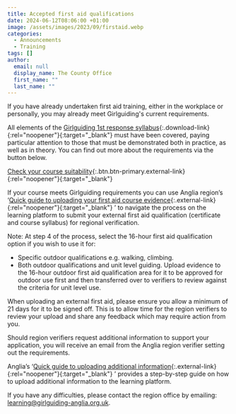 ```yaml
---
title: Accepted first aid qualifications
date: 2024-06-12T08:06:00 +01:00
image: /assets/images/2023/09/firstaid.webp
categories:
  - Announcements
  - Training
tags: []
author:
  email: null
  display_name: The County Office
  first_name: ""
  last_name: ""
---
```

If you have already undertaken first aid training, either in the workplace or personally, you may already meet Girlguiding's current requirements.

All elements of the [Girlguiding 1st response syllabus](https://www.girlguiding.org.uk/globalassets/docs-and-resources/learning-and-development/1st-response/1st-response-syllabus-july-2023.pdf){:.download-link}{:rel="noopener"}{:target="_blank"} must have been covered, paying particular attention to those that must be demonstrated both in practice, as well as in theory. You can find out more about the requirements via the button below.

[Check your course suitability](https://www.girlguiding.org.uk/information-for-volunteers/learning-and-development/first-aid-training/accepted-first-aid-qualifications/){:.btn.btn-primary.external-link}{:rel="noopener"}{:target="_blank"}

If your course meets Girlguiding requirements you can use Anglia region’s ‘[Quick guide to uploading your first aid course evidence](https://www.girlguiding-anglia.org.uk/download/quick-guide-to-uploading-your-first-response-course-evidence){:.external-link}{:rel="noopener"}{:target="_blank"} ’ to navigate the process on the learning platform to submit your external first aid qualification (certificate and course syllabus) for regional verification.

Note: At step 4 of the process, select the 16-hour first aid qualification option if you wish to use it for:

- Specific outdoor qualifications e.g. walking, climbing.
- Both outdoor qualifications and unit level guiding. Upload evidence to the 16-hour outdoor first aid qualification area for it to be approved for outdoor use first and then transferred over to verifiers to review against the criteria for unit level use.

When uploading an external first aid, please ensure you allow a minimum of 21 days for it to be signed off. This is to allow time for the region verifiers to review your upload and share any feedback which may require action from you.

Should region verifiers request additional information to support your application, you will receive an email from the Anglia region verifier setting out the requirements.  

Anglia’s ‘[Quick guide to uploading additional information](https://www.girlguiding-anglia.org.uk/download/quick-guide-to-uploading-additional-information){:.external-link}{:rel="noopener"}{:target="_blank"} ’ provides a step-by-step guide on how to upload additional information to the learning platform.

If you have any difficulties, please contact the region office by emailing: <learning@girlguiding-anglia.org.uk>.
